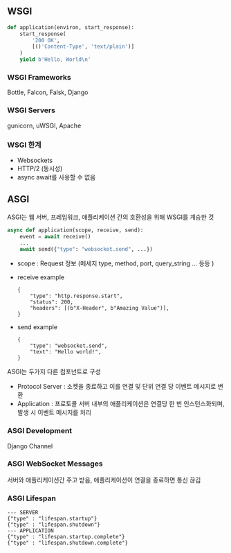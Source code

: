 ## WSGI



```python
def application(environ, start_response):
    start_response(
    	'200 OK',
    	[()'Content-Type', 'text/plain')]	
    )
    yield b'Hello, World\n'
```

### WSGI Frameworks

Bottle, Falcon, Falsk, Django



### WSGI Servers

gunicorn, uWSGI, Apache



### WSGI 한계

* Websockets
* HTTP/2 (동시성)
* async await를 사용할 수 없음



## ASGI

ASGI는 웹 서버, 프레임워크, 애플리케이션 간의 호환성을 위해 WSGI를 계승한 것

```python
async def application(scope, receive, send):
    event = await receive()
    ...
    await send({"type": "websocket.send", ...})
```

* scope : Request 정보 (메세지 type, method, port, query_string ... 등등 )

* receive example

  ```
  {
      "type": "http.response.start",
      "status": 200,
      "headers": [(b"X-Header", b"Amazing Value")],
  }
  ```

* send example

  ```{
  {
      "type": "websocket.send",
      "text": "Hello world!",
  }
  ```



ASGI는 두가지 다른 컴포넌트로 구성

* Protocol Server : 소켓을 종료하고 이를 연결 및 단위 연결 당 이벤트 메시지로 변환
* Application : 프로토콜 서버 내부의 애플리케이션은 연결당 한 번 인스턴스화되며, 발생 시 이벤트 메시지를 처리



### ASGI Development

Django Channel



### ASGI WebSocket Messages

서버와 애플리케이션간 주고 받음, 애플리케이션이 연결을 종료하면 통신 끊김



### ASGI Lifespan

```
--- SERVER
{"type" : "lifespan.startup"}
{"type" : "lifespan.shutdown"}
--- APPLICATION
{"type" : "lifespan.startup.complete"}
{"type" : "lifespan.shutdown.complete"}
```

